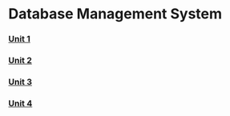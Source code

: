 # Database Management System

### [Unit 1](./dbms/unit-1)

### [Unit 2](./dbms/unit-2)

### [Unit 3](./dbms/unit-3)

### [Unit 4](./dbms/unit-4)
